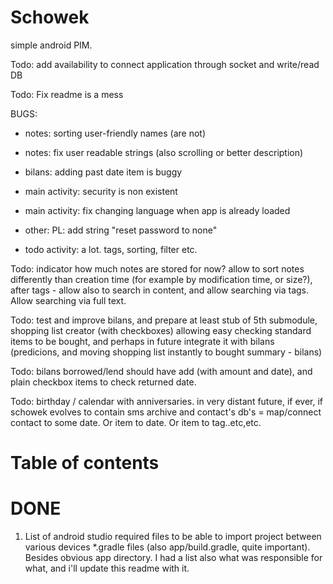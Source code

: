 Schowek
=======

simple android PIM.



Todo: add availability to connect application through socket and write/read DB

Todo: Fix readme is a mess


BUGS:

- notes: sorting user-friendly names (are not)

- notes: fix user readable strings (also scrolling or better description)

- bilans: adding past date item is buggy

- main activity: security is non existent

- main activity: fix changing language when app is already loaded

- other: PL: add string "reset password to none"

- todo activity: a lot. tags, sorting, filter etc.


Todo: indicator how much notes are stored for now? allow to sort notes differently than creation time (for example by modification time, or size?), after tags - allow also to search in content, and allow searching via tags. Allow searching via full text.

Todo: test and improve bilans, and prepare at least stub of 5th submodule, shopping list creator (with checkboxes) allowing easy checking standard items to be bought, and perhaps in future integrate it with bilans (predicions, and moving shopping list instantly to bought summary - bilans)

Todo: bilans borrowed/lend should have add (with amount and date), and plain checkbox items to check returned date. 

Todo: birthday / calendar with anniversaries. in very distant future, if ever, if schowek evolves to contain sms archive and contact's db's = map/connect contact to some date. Or item to date. Or item to tag..etc,etc.



# Table of contents




# DONE

1. List of android studio required files to be able to import project between various devices
*.gradle files (also app/build.gradle, quite important). Besides obvious app directory. I had a list also what was responsible for what, and i'll update this readme with it.

